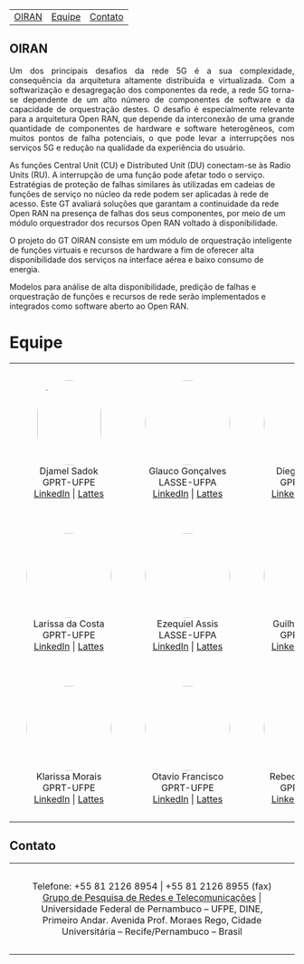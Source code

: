 <div align="center">
<table>
<tr>
<td align="center"><a href="#OIRAN">OIRAN</a></td>
<td align="center"><a href="#Equipe">Equipe</a></td>
<td align="center"><a href="#Contato">Contato</a></td>
</tr>
</table>
</div>

## OIRAN
<p style="text-align: justify;">
Um dos principais desafios da rede 5G é a sua complexidade, consequência da arquitetura altamente distribuída e virtualizada. Com a softwarização e desagregação dos componentes da rede, a rede 5G torna-se dependente de um alto número de componentes de software e da capacidade de orquestração destes. O desafio é especialmente relevante para a arquitetura Open RAN, que depende da interconexão de uma grande quantidade de componentes de hardware e software heterogêneos, com muitos pontos de falha potenciais, o que pode levar a interrupções nos serviços 5G e redução na qualidade da experiência do usuário.

As funções Central Unit (CU) e Distributed Unit (DU) conectam-se às Radio Units (RU). A interrupção de uma função pode afetar todo o serviço. Estratégias de proteção de falhas similares às utilizadas em cadeias de funções de serviço no núcleo da rede podem ser aplicadas à rede de acesso. Este GT avaliará soluções que garantam a continuidade da rede Open RAN na presença de falhas dos seus componentes, por meio de um módulo orquestrador dos recursos Open RAN voltado à disponibilidade.

O projeto do GT OIRAN consiste em um módulo de orquestração inteligente de funções virtuais e recursos de hardware a fim de oferecer alta disponibilidade dos serviços na interface aérea e baixo consumo de energia.

Modelos para análise de alta disponibilidade, predição de falhas e orquestração de funções e recursos de rede serão implementados e integrados como software aberto ao Open RAN.
</p>

</td>


# Equipe
<div align="center">
<table border="0" style="margin-left: auto; margin-right: auto;">
<tr>
<td align="center" style="padding: 30px;"><img src="http://servicosweb.cnpq.br/wspessoa/servletrecuperafoto?tipo=1&id=K4790085E0" width="113" height="150" style="border-radius: 75px;"><br>Djamel Sadok<br>GPRT-UFPE<br><a href="https://www.linkedin.com">LinkedIn</a> | <a href="http://lattes.cnpq.br">Lattes</a></td>
<td align="center" style="padding: 30px;"><img src="https://avatars.githubusercontent.com/u/7674115?size=150" width="150" height="150" style="border-radius: 75px;"><br>Glauco Gonçalves<br>LASSE-UFPA<br><a href="https://www.linkedin.com">LinkedIn</a> | <a href="http://lattes.cnpq.br">Lattes</a></td>
<td align="center" style="padding: 30px;"><img src="https://avatars.githubusercontent.com/u/14842639?size=150" width="150" height="150" style="border-radius: 75px;"><br>Diego Bezerra<br>GPRT-UFPE<br><a href="https://www.linkedin.com">LinkedIn</a> | <a href="http://lattes.cnpq.br">Lattes</a></td>
</tr>
<tr>
<td align="center" style="padding: 30px;"><img src="https://media.licdn.com/dms/image/C4D03AQEAjYChQq2RdA/profile-displayphoto-shrink_200_200/0/1620424985752?e=1718841600&v=beta&t=UqifA3OlawFMhomeqfxmZxuOZg5nRtglkh2Dgtty0f8" width="150" height="150" style="border-radius: 75px;"><br>Larissa da Costa<br>GPRT-UFPE<br><a href="https://www.linkedin.com">LinkedIn</a> | <a href="http://lattes.cnpq.br">Lattes</a></td>
<td align="center" style="padding: 30px;"><img src="https://avatars.githubusercontent.com/u/72095425?size=150" width="150" height="150" style="border-radius: 75px;"><br>Ezequiel Assis<br>LASSE-UFPA<br><a href="https://www.linkedin.com">LinkedIn</a> | <a href="http://lattes.cnpq.br">Lattes</a></td>
<td align="center" style="padding: 30px;"><img src="https://avatars.githubusercontent.com/u/85590696?size=150" width="150" height="150" style="border-radius: 75px;"><br>Guilherme Melo<br>GPRT-UFPE<br><a href="https://www.linkedin.com">LinkedIn</a> | <a href="http://lattes.cnpq.br">Lattes</a></td>
</tr>
<tr>
<td align="center" style="padding: 30px;"><img src="https://avatars.githubusercontent.com/u/96447435?size=150" width="150" height="150" style="border-radius: 75px;"><br>Klarissa Morais<br>GPRT-UFPE<br><a href="https://www.linkedin.com">LinkedIn</a> | <a href="http://lattes.cnpq.br">Lattes</a></td>
<td align="center" style="padding: 30px;"><img src="https://avatars.githubusercontent.com/u/105547941?size=150" width="150" height="150" style="border-radius: 75px;"><br>Otavio Francisco<br>GPRT-UFPE<br><a href="https://www.linkedin.com">LinkedIn</a> | <a href="http://lattes.cnpq.br">Lattes</a></td>
<td align="center" style="padding: 30px;"><img src="https://avatars.githubusercontent.com/u/112202209?size=150" width="150" height="150" style="border-radius: 75px;"><br>Rebeca Menezes<br>GPRT-UFPE<br><a href="https://www.linkedin.com">LinkedIn</a> | <a href="http://lattes.cnpq.br">Lattes</a></td>
</tr>
</table>
</div>

## Contato

<div id="Contato" align="center">
<table border="0" style="margin-left: auto; margin-right: auto;">
<tr>
<td align="center" style="padding: 30px;">
Telefone: +55 81 2126 8954 | +55 81 2126 8955 (fax) <br>
<a href="https://www.gprt.ufpe.br">Grupo de Pesquisa de Redes e Telecomunicações</a> | Universidade Federal de Pernambuco – UFPE, DINE, Primeiro Andar. Avenida Prof. Moraes Rego, Cidade Universitária – Recife/Pernambuco – Brasil
</td>
</tr>
</table>
</div>
